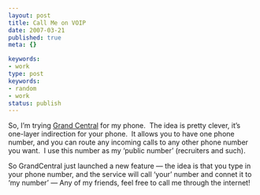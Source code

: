 ```yaml
---
layout: post
title: Call Me on VOIP
date: 2007-03-21
published: true
meta: {}

keywords:
- work
type: post
keywords:
- random
- work
status: publish
---
```



So, I’m trying [Grand Central](http://www.grandcentral.com/) for my phone.  The idea is pretty clever, it’s one-layer indirection for your phone.  It allows you to have one phone number, and you can route any incoming calls to any other phone number you want.  I use this number as my ‘public number’ (recruiters and such).



So GrandCentral just launched a new feature — the idea is that you type in your phone number, and the service will call ‘your’ number and connet it to ‘my number’ — Any of my friends, feel free to call me through the internet!



 





